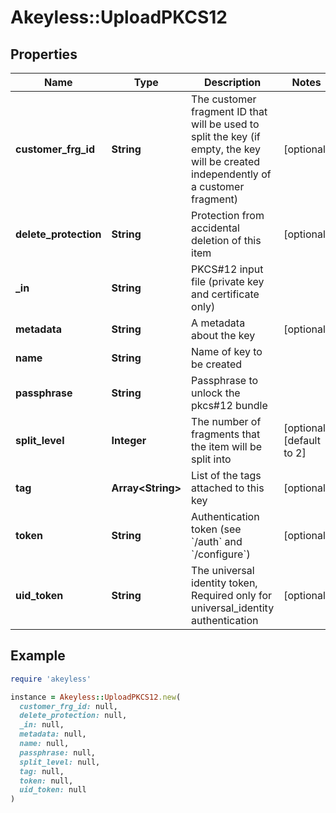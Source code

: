 # Akeyless::UploadPKCS12

## Properties

| Name | Type | Description | Notes |
| ---- | ---- | ----------- | ----- |
| **customer_frg_id** | **String** | The customer fragment ID that will be used to split the key (if empty, the key will be created independently of a customer fragment) | [optional] |
| **delete_protection** | **String** | Protection from accidental deletion of this item | [optional] |
| **_in** | **String** | PKCS#12 input file (private key and certificate only) |  |
| **metadata** | **String** | A metadata about the key | [optional] |
| **name** | **String** | Name of key to be created |  |
| **passphrase** | **String** | Passphrase to unlock the pkcs#12 bundle |  |
| **split_level** | **Integer** | The number of fragments that the item will be split into | [optional][default to 2] |
| **tag** | **Array&lt;String&gt;** | List of the tags attached to this key | [optional] |
| **token** | **String** | Authentication token (see &#x60;/auth&#x60; and &#x60;/configure&#x60;) | [optional] |
| **uid_token** | **String** | The universal identity token, Required only for universal_identity authentication | [optional] |

## Example

```ruby
require 'akeyless'

instance = Akeyless::UploadPKCS12.new(
  customer_frg_id: null,
  delete_protection: null,
  _in: null,
  metadata: null,
  name: null,
  passphrase: null,
  split_level: null,
  tag: null,
  token: null,
  uid_token: null
)
```

